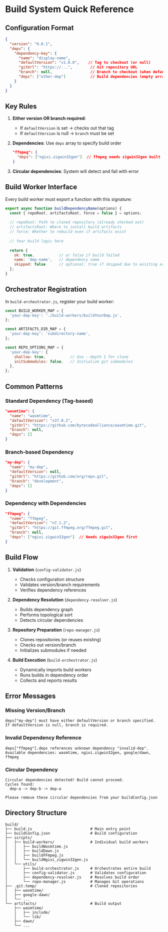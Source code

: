# Build System Quick Reference

## Configuration Format

```json
{
  "version": "0.0.1",
  "deps": {
    "dependency-key": {
      "name": "display-name",
      "defaultVersion": "v1.0.0",    // Tag to checkout (or null)
      "gitUrl": "https://...",        // Git repository URL
      "branch": null,                 // Branch to checkout (when defaultVersion is null)
      "deps": ["other-dep"]           // Build dependencies (empty array if none)
    }
  }
}
```

## Key Rules

1. **Either version OR branch required**: 
   - If `defaultVersion` is set → checks out that tag
   - If `defaultVersion` is null → `branch` must be set

2. **Dependencies**: Use `deps` array to specify build order
   ```json
   "ffmpeg": {
     "deps": ["ngixi.zigwin32gen"]  // ffmpeg needs zigwin32gen built first
   }
   ```

3. **Circular dependencies**: System will detect and fail with error

## Build Worker Interface

Every build worker must export a function with this signature:

```javascript
export async function buildDependencyName(options) {
  const { repoRoot, artifactsRoot, force = false } = options;
  
  // repoRoot: Path to cloned repository (already checked out)
  // artifactsRoot: Where to install build artifacts
  // force: Whether to rebuild even if artifacts exist
  
  // Your build logic here
  
  return {
    ok: true,           // or false if build failed
    name: 'dep-name',   // dependency name
    skipped: false      // optional: true if skipped due to existing artifacts
  };
}
```

## Orchestrator Registration

In `build-orchestrator.js`, register your build worker:

```javascript
const BUILD_WORKER_MAP = {
  'your-dep-key': './build-workers/buildYourDep.js',
};

const ARTIFACTS_DIR_MAP = {
  'your-dep-key': 'subdirectory-name',
};

const REPO_OPTIONS_MAP = {
  'your-dep-key': {
    shallow: true,           // Use --depth 1 for clone
    initSubmodules: false,   // Initialize git submodules
  },
};
```

## Common Patterns

### Standard Dependency (Tag-based)
```json
"wasmtime": {
  "name": "wasmtime",
  "defaultVersion": "v37.0.2",
  "gitUrl": "https://github.com/bytecodealliance/wasmtime.git",
  "branch": null,
  "deps": []
}
```

### Branch-based Dependency
```json
"my-dep": {
  "name": "my-dep",
  "defaultVersion": null,
  "gitUrl": "https://github.com/org/repo.git",
  "branch": "development",
  "deps": []
}
```

### Dependency with Dependencies
```json
"ffmpeg": {
  "name": "ffmpeg",
  "defaultVersion": "n7.1.2",
  "gitUrl": "https://git.ffmpeg.org/ffmpeg.git",
  "branch": null,
  "deps": ["ngixi.zigwin32gen"]  // Needs zigwin32gen first
}
```

## Build Flow

1. **Validation** (`config-validator.js`)
   - Checks configuration structure
   - Validates version/branch requirements
   - Verifies dependency references

2. **Dependency Resolution** (`dependency-resolver.js`)
   - Builds dependency graph
   - Performs topological sort
   - Detects circular dependencies

3. **Repository Preparation** (`repo-manager.js`)
   - Clones repositories (or reuses existing)
   - Checks out version/branch
   - Initializes submodules if needed

4. **Build Execution** (`build-orchestrator.js`)
   - Dynamically imports build workers
   - Runs builds in dependency order
   - Collects and reports results

## Error Messages

### Missing Version/Branch
```
deps["my-dep"] must have either defaultVersion or branch specified.
If defaultVersion is null, branch is required.
```

### Invalid Dependency Reference
```
deps["ffmpeg"].deps references unknown dependency "invalid-dep".
Available dependencies: wasmtime, ngixi.zigwin32gen, google/dawn, ffmpeg
```

### Circular Dependency
```
Circular dependencies detected! Build cannot proceed.
Cycles found:
  dep-a -> dep-b -> dep-a

Please remove these circular dependencies from your buildConfig.json
```

## Directory Structure

```
build/
├── build.js                          # Main entry point
├── buildConfig.json                  # Build configuration
├── scripts/
│   ├── build-workers/                # Individual build workers
│   │   ├── buildWasmtime.js
│   │   ├── buildDawn.js
│   │   ├── buildFFmpeg.js
│   │   └── buildNgixi_zigwin32gen.js
│   └── utils/
│       ├── build-orchestrator.js     # Orchestrates entire build
│       ├── config-validator.js       # Validates configuration
│       ├── dependency-resolver.js    # Resolves build order
│       └── repo-manager.js           # Manages Git operations
├── .git.temp/                        # Cloned repositories
│   ├── wasmtime/
│   ├── google-dawn/
│   └── ...
└── artifacts/                        # Build output
    ├── wasmtime/
    │   ├── include/
    │   └── lib/
    ├── dawn/
    └── ...
```
